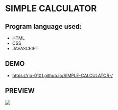 # SIMPLE CALCULATOR 

## Program language used:
 * HTML
 * CSS
 * JAVASCRIPT

## DEMO
  * https://rio-0101.github.io/SIMPLE-CALCULATOR-/

## PREVIEW
<img src="https://drive.google.com/uc?id=17HTPh7rnAB9Mp5hawEjkMCUnh-rb53Dy"/>
